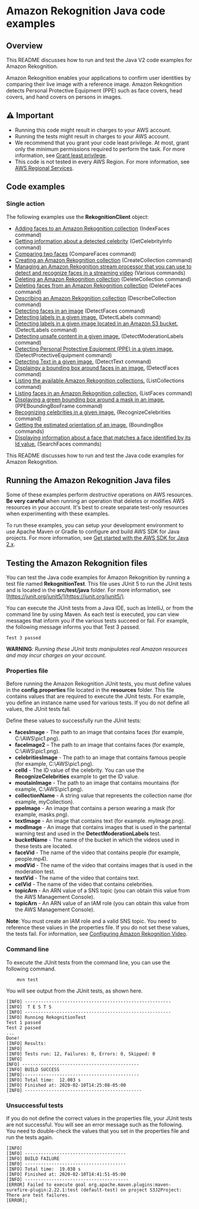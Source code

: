 # Amazon Rekognition Java code examples

## Overview
This README discusses how to run and test the Java V2 code examples for Amazon Rekognition.

Amazon Rekognition enables your applications to confirm user identities by comparing their live image with a reference image. Amazon Rekognition detects Personal Protective Equipment (PPE) such as face covers, head covers, and hand covers on persons in images.

## ⚠️ Important
* Running this code might result in charges to your AWS account. 
* Running the tests might result in charges to your AWS account.
*  We recommend that you grant your code least privilege. At most, grant only the minimum permissions required to perform the task. For more information, see [Grant least privilege](https://docs.aws.amazon.com/IAM/latest/UserGuide/best-practices.html#grant-least-privilege). 
* This code is not tested in every AWS Region. For more information, see [AWS Regional Services](https://aws.amazon.com/about-aws/global-infrastructure/regional-product-services).

## Code examples

### Single action

The following examples use the **RekognitionClient** object:

- [Adding faces to an Amazon Rekognition collection](https://github.com/awsdocs/aws-doc-sdk-examples/blob/main/javav2/example_code/rekognition/src/main/java/com/example/rekognition/AddFacesToCollection.java) (IndexFaces command)
- [Getting information about a detected celebrity](https://github.com/awsdocs/aws-doc-sdk-examples/blob/main/javav2/example_code/rekognition/src/main/java/com/example/rekognition/CelebrityInfo.java) (GetCelebrityInfo command)
- [Comparing two faces](https://github.com/awsdocs/aws-doc-sdk-examples/blob/main/javav2/example_code/rekognition/src/main/java/com/example/rekognition/CompareFaces.java) (CompareFaces command)
- [Creating an Amazon Rekognition collection](https://github.com/awsdocs/aws-doc-sdk-examples/blob/main/javav2/example_code/rekognition/src/main/java/com/example/rekognition/CreateCollection.java) (CreateCollection command)
- [Managing an Amazon Rekognition stream processor that you can use to detect and recognize faces in a streaming video](https://github.com/awsdocs/aws-doc-sdk-examples/blob/main/javav2/example_code/rekognition/src/main/java/com/example/rekognition/CreateStreamProcessor.java) (Various commands)
- [Deleting an Amazon Rekognition collection](https://github.com/awsdocs/aws-doc-sdk-examples/blob/main/javav2/example_code/rekognition/src/main/java/com/example/rekognition/DeleteCollection.java) (DeleteCollection command)
- [Deleting faces from an Amazon Rekognition collection](https://github.com/awsdocs/aws-doc-sdk-examples/blob/main/javav2/example_code/rekognition/src/main/java/com/example/rekognition/DeleteFacesFromCollection.java) (DeleteFaces command)
- [Describing an Amazon Rekognition collection](https://github.com/awsdocs/aws-doc-sdk-examples/blob/main/javav2/example_code/rekognition/src/main/java/com/example/rekognition/DescribeCollection.java) (DescribeCollection command)
- [Detecting faces in an image](https://github.com/awsdocs/aws-doc-sdk-examples/blob/main/javav2/example_code/rekognition/src/main/java/com/example/rekognition/DetectFaces.java) (DetectFaces command)
- [Detecting labels in a given image.](https://github.com/awsdocs/aws-doc-sdk-examples/blob/main/javav2/example_code/rekognition/src/main/java/com/example/rekognition/DetectLabels.java) (DetectLabels command)
- [Detecting labels in a given image located in an Amazon S3 bucket.](https://github.com/awsdocs/aws-doc-sdk-examples/blob/main/javav2/example_code/rekognition/src/main/java/com/example/rekognition/DetectLabelsS3.java) (DetectLabels command)
- [Detecting unsafe content in a given image.](https://github.com/awsdocs/aws-doc-sdk-examples/blob/main/javav2/example_code/rekognition/src/main/java/com/example/rekognition/DetectModerationLabels.java) (DetectModerationLabels command)
- [Detecting Personal Protective Equipment (PPE) in a given image.](https://github.com/awsdocs/aws-doc-sdk-examples/blob/main/javav2/example_code/rekognition/src/main/java/com/example/rekognition/DetectPPE.java) (DetectProtectiveEquipment command)
- [Detecting Text in a given image.](https://github.com/awsdocs/aws-doc-sdk-examples/blob/main/javav2/example_code/rekognition/src/main/java/com/example/rekognition/DetectText.java) (DetectText command)
- [Displaingy a bounding box around faces in an image.](https://github.com/awsdocs/aws-doc-sdk-examples/blob/main/javav2/example_code/rekognition/src/main/java/com/example/rekognition/DisplayFacesFrame.java) (DetectFaces command)
- [Listing the available Amazon Rekognition collections.](https://github.com/awsdocs/aws-doc-sdk-examples/blob/main/javav2/example_code/rekognition/src/main/java/com/example/rekognition/ListCollections.java) (ListCollections command)
- [Listing faces in an Amazon Rekognition collection.](https://github.com/awsdocs/aws-doc-sdk-examples/blob/main/javav2/example_code/rekognition/src/main/java/com/example/rekognition/ListFacesInCollection.java) (ListFaces command)
- [Displaying a green bounding box around a mask in an image.](https://github.com/awsdocs/aws-doc-sdk-examples/blob/main/javav2/example_code/rekognition/src/main/java/com/example/rekognition/PPEBoundingBoxFrame.java) (PPEBoundingBoxFrame command)
- [Recognizing celebrities in a given image.](https://github.com/awsdocs/aws-doc-sdk-examples/blob/main/javav2/example_code/rekognition/src/main/java/com/example/rekognition/RecognizeCelebrities.java) (RecognizeCelebrities command)
- [Getting the estimated orientation of an image.](https://github.com/awsdocs/aws-doc-sdk-examples/blob/main/javav2/example_code/rekognition/src/main/java/com/example/rekognition/RotateImage.java) (BoundingBox commands)
- [Displaying information about a face that matches a face identified by its Id value.](https://github.com/awsdocs/aws-doc-sdk-examples/blob/main/javav2/example_code/rekognition/src/main/java/com/example/rekognition/SearchFaceMatchingIdCollection.java) (SearchFaces commands)



This README discusses how to run and test the Java code examples for Amazon Rekognition.

## Running the Amazon Rekognition Java files

Some of these examples perform *destructive* operations on AWS resources. **Be very careful** when running an operation that deletes or modifies AWS resources in your account. It's best to create separate test-only resources when experimenting with these examples.

To run these examples, you can setup your development environment to use Apache Maven or Gradle to configure and build AWS SDK for Java projects. For more information, 
see [Get started with the AWS SDK for Java 2.x](https://docs.aws.amazon.com/sdk-for-java/latest/developer-guide/get-started.html).


 ## Testing the Amazon Rekognition files

You can test the Java code examples for Amazon Rekognition by running a test file named **RekognitionTest**. This file uses JUnit 5 to run the JUnit tests and is located in the **src/test/java** folder. For more information, see [https://junit.org/junit5/](https://junit.org/junit5/).

You can execute the JUnit tests from a Java IDE, such as IntelliJ, or from the command line by using Maven. As each test is executed, you can view messages that inform you if the various tests succeed or fail. For example, the following message informs you that Test 3 passed.

	Test 3 passed

**WARNING**: _Running these JUnit tests manipulates real Amazon resources and may incur charges on your account._

 ### Properties file
Before running the Amazon Rekognition JUnit tests, you must define values in the **config.properties** file located in the **resources** folder. This file contains values that are required to execute the JUnit tests. For example, you define an instance name used for various tests. If you do not define all values, the JUnit tests fail.

Define these values to successfully run the JUnit tests:

- **facesImage** - The path to an image that contains faces (for example, C:\AWS\pic1.png).   
- **faceImage2** – The path to an image that contains faces (for example, C:\AWS\pic1.png).   
- **celebritiesImage** - The path to an image that contains famous people (for example, C:\AWS\pic1.png).
- **celId** - The ID value of the celebrity. You can use the **RecognizeCelebrities** example to get the ID value.
- **moutainImage** - The path to an image that contains mountains (for example, C:\AWS\pic1.png).
- **collectionName** - A string value that represents the collection name (for example, myCollection).
- **ppeImage** - An image that contains a person wearing a mask (for example, masks.png). 
- **textImage** - An image that contains text (for example. myImage.png). 
- **modImage** - An image that contains images that is used in the partental warning test and used in the **DetectModerationLabels** test.
- **bucketName** - The name of the bucket in which the videos used in these tests are located.
- **faceVid** - The name of the video that contains people (for example, people.mp4).
- **modVid** - The name of the video that contains images that is used in the moderation test.
- **textVid** - The name of the video that contains text.
- **celVid** - The name of the video that contains celebrities.
- **topicArn** - An ARN value of a SNS topic (you can obtain this value from the AWS Management Console).
- **topicArn** - An ARN value of an IAM role (you can obtain this value from the AWS Management Console).

**Note**: You must create an IAM role and a valid SNS topic. You need to reference these values in the properties file. If you do not set these values, the tests fail. For information, see [Configuring Amazon Rekognition Video](https://docs.aws.amazon.com/rekognition/latest/dg/api-video-roles.html).

### Command line
To execute the JUnit tests from the command line, you can use the following command.

		mvn test

You will see output from the JUnit tests, as shown here.

	[INFO] -------------------------------------------------------
	[INFO]  T E S T S
	[INFO] -------------------------------------------------------
	[INFO] Running RekognitionTest
	Test 1 passed
	Test 2 passed
	...
	Done!
	[INFO] Results:
	[INFO]
	[INFO] Tests run: 12, Failures: 0, Errors: 0, Skipped: 0
	[INFO]
	INFO] --------------------------------------------
	[INFO] BUILD SUCCESS
	[INFO]--------------------------------------------
	[INFO] Total time:  12.003 s
	[INFO] Finished at: 2020-02-10T14:25:08-05:00
	[INFO] --------------------------------------------

### Unsuccessful tests

If you do not define the correct values in the properties file, your JUnit tests are not successful. You will see an error message such as the following. You need to double-check the values that you set in the properties file and run the tests again.

	[INFO]
	[INFO] --------------------------------------
	[INFO] BUILD FAILURE
	[INFO] --------------------------------------
	[INFO] Total time:  19.038 s
	[INFO] Finished at: 2020-02-10T14:41:51-05:00
	[INFO] ---------------------------------------
	[ERROR] Failed to execute goal org.apache.maven.plugins:maven-surefire-plugin:2.22.1:test (default-test) on project S3J2Project:  There are test failures.
	[ERROR];
